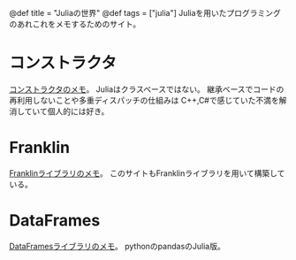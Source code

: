 @def title = "Juliaの世界"
@def tags = ["julia"]
Juliaを用いたプログラミングのあれこれをメモするためのサイト。
# コンストラクタ
[コンストラクタのメモ](pages/Constructor)。
Juliaはクラスベースではない。
継承ベースでコードの再利用しないことや多重ディスパッチの仕組みは
C++,C#で感じていた不満を解消していて個人的には好き。
# Franklin
[Franklinライブラリのメモ](pages/Franklin)。
このサイトもFranklinライブラリを用いて構築している。
# DataFrames
[DataFramesライブラリのメモ](pages/DataFrames)。
pythonのpandasのJulia版。